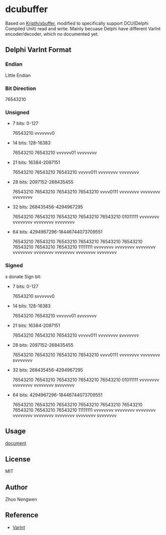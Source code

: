# dcubuffer

Based on [Kripth/xbuffer](https://github.com/Kripth/xbuffer.git), modified to
specifically support DCU(Delphi Compiled Unit) read and write. Mainly becuase
Delphi have different VarInt encoder/decoder, which no documented yet.

## Delphi VarInt Format

### Endian

Little Endian

### Bit Direction

76543210

### Unsigned

- 7 bits: 0-127

  76543210
  vvvvvvv0

- 14 bits: 128-16383

  76543210 76543210
  vvvvvv01 vvvvvvvv

- 21 bits: 16384-2097151

  76543210 76543210 76543210
  vvvvv011 vvvvvvvv vvvvvvvv

- 28 bits: 2097152-268435455

  76543210 76543210 76543210 76543210
  vvvv0111 vvvvvvvv vvvvvvvv vvvvvvvv

- 32 bits: 268435456-4294967295

  76543210 76543210 76543210 76543210 76543210
  01011111 vvvvvvvv vvvvvvvv vvvvvvvv vvvvvvvv

- 64 bits: 4294967296-18446744073709551

  76543210 76543210 76543210 76543210 76543210 76543210 76543210 76543210 76543210
  11111111 vvvvvvvv vvvvvvvv vvvvvvvv vvvvvvvv vvvvvvvv vvvvvvvv vvvvvvvv vvvvvvvv

### Signed

s donate Sign bit:

- 7 bits: 0-127

  76543210
  svvvvvv0

- 14 bits: 128-16383

  76543210 76543210
  vvvvvv01 svvvvvvv

- 21 bits: 16384-2097151

  76543210 76543210 76543210
  vvvvv011 vvvvvvvv svvvvvvv

- 28 bits: 2097152-268435455

  76543210 76543210 76543210 76543210
  vvvv0111 vvvvvvvv vvvvvvvv svvvvvvv

- 32 bits: 268435456-4294967295

  76543210 76543210 76543210 76543210 76543210
  01011111 vvvvvvvv vvvvvvvv vvvvvvvv svvvvvvv

- 64 bits: 4294967296-18446744073709551

  76543210 76543210 76543210 76543210 76543210 76543210 76543210 76543210 76543210
  11111111 vvvvvvvv vvvvvvvv vvvvvvvv vvvvvvvv vvvvvvvv vvvvvvvv vvvvvvvv svvvvvvv

## Usage

[document](https://github.com/Kripth/xbuffer.git)

## License

MIT

## Author

Zhuo Nengwen

## Reference

- [VarInt](https://protobuf.dev/programming-guides/encoding/#varints)

